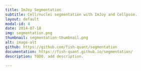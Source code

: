 ```yaml
---
title: ImJoy Segmentation
subtitle: Cell/nuclei segmentation with ImJoy and Cellpose. 
layout: default
modal-id: 4
date: 2014-07-18
img: segmentation.png
thumbnail: segmentation-thumbnail.png
alt: image-alt
github: https://github.com/fish-quant/segmentation
documentation: https://fish-quant.github.io/segmentation/
description: TODO. add description.

---
```

